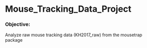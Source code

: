 # Mouse_Tracking_Data_Project

### Objective:

Analyze raw mouse tracking data (KH2017_raw) from the mousetrap package